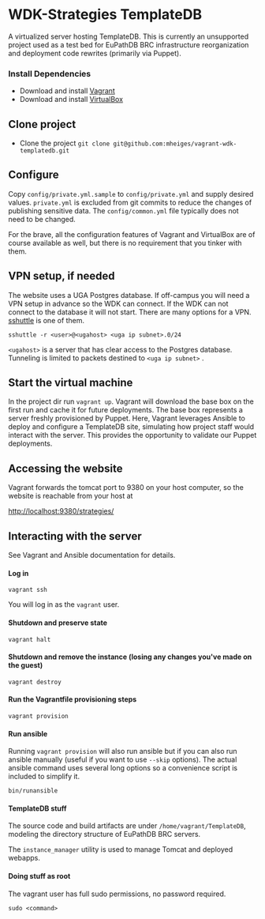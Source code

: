# WDK-Strategies TemplateDB

A virtualized server hosting TemplateDB. This is currently an unsupported project used 
as a test bed for EuPathDB BRC infrastructure reorganization and deployment code
rewrites (primarily via Puppet).

### Install Dependencies

* Download and install [Vagrant](https://www.vagrantup.com/downloads.html)
* Download and install  [VirtualBox](https://www.virtualbox.org/wiki/Downloads)

## Clone project
* Clone the project `git clone git@github.com:mheiges/vagrant-wdk-templatedb.git`

## Configure

Copy `config/private.yml.sample` to `config/private.yml` and supply desired values. 
`private.yml` is excluded from git commits to reduce the changes of publishing
sensitive data. The `config/common.yml` file typically does not need to be changed.

For the brave, all the configuration features of Vagrant and VirtualBox are of course
available as well, but there is no requirement that you tinker with them.

## VPN setup, if needed

The website uses a UGA Postgres database. If off-campus you will need a VPN setup in 
advance so the WDK can connect. If the WDK can not connect to the database it
will not start. There are many options for a VPN. 
[sshuttle](https://github.com/jagheterfredrik/sshuttle) is one of them.

    sshuttle -r <user>@<ugahost> <uga ip subnet>.0/24

`<ugahost>` is a server that has clear access to the Postgres database.
Tunneling is limited to packets destined to `<uga ip subnet>` .

## Start the virtual machine

In the project dir run `vagrant up`. Vagrant will download the base box on the first 
run and cache it for future deployments. The base box represents a server freshly
provisioned by Puppet. Here, Vagrant leverages Ansible to deploy and configure
a TemplateDB site, simulating how project staff would interact with the server. This
provides the opportunity to validate our Puppet deployments.

## Accessing the website

Vagrant forwards the tomcat port to 9380 on your host computer, so the 
website is reachable from your host at

[http://localhost:9380/strategies/](http://localhost:9380/strategies/)

## Interacting with the server

See Vagrant and Ansible documentation for details.

#### Log in

    vagrant ssh

You will log in as the `vagrant` user.

#### Shutdown and preserve state

    vagrant halt

#### Shutdown and remove the instance (losing any changes you've made on the guest)

    vagrant destroy
    
#### Run the Vagrantfile provisioning steps

    vagrant provision

#### Run ansible

Running `vagrant provision` will also run ansible but if you can also run ansible
manually (useful if you want to use `--skip` options). The actual ansible command
uses several long options so a convenience script is included to simplify it.

    bin/runansible

#### TemplateDB stuff

The source code and build artifacts are under `/home/vagrant/TemplateDB`, modeling
the directory structure of EuPathDB BRC servers.

The `instance_manager` utility is used to manage Tomcat and deployed webapps.
  

#### Doing stuff as root

The vagrant user has full sudo permissions, no password required.

    sudo <command>
